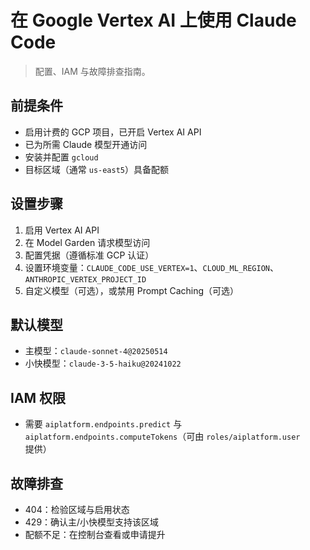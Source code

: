 # 在 Google Vertex AI 上使用 Claude Code

> 配置、IAM 与故障排查指南。

## 前提条件

- 启用计费的 GCP 项目，已开启 Vertex AI API
- 已为所需 Claude 模型开通访问
- 安装并配置 `gcloud`
- 目标区域（通常 `us-east5`）具备配额

## 设置步骤

1. 启用 Vertex AI API
2. 在 Model Garden 请求模型访问
3. 配置凭据（遵循标准 GCP 认证）
4. 设置环境变量：`CLAUDE_CODE_USE_VERTEX=1`、`CLOUD_ML_REGION`、`ANTHROPIC_VERTEX_PROJECT_ID`
5. 自定义模型（可选），或禁用 Prompt Caching（可选）

## 默认模型

- 主模型：`claude-sonnet-4@20250514`
- 小快模型：`claude-3-5-haiku@20241022`

## IAM 权限

- 需要 `aiplatform.endpoints.predict` 与 `aiplatform.endpoints.computeTokens`（可由 `roles/aiplatform.user` 提供）

## 故障排查

- 404：检验区域与启用状态
- 429：确认主/小快模型支持该区域
- 配额不足：在控制台查看或申请提升

